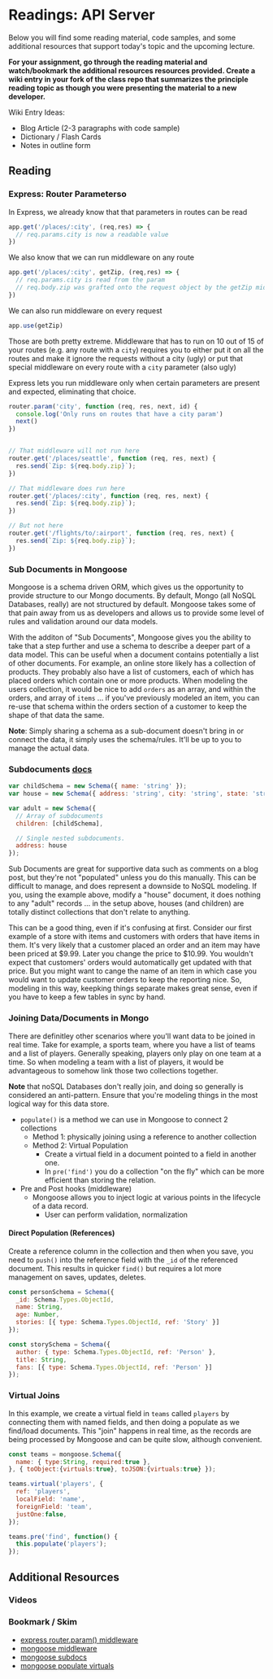 # Readings: API Server

Below you will find some reading material, code samples, and some additional resources that support today's topic and the upcoming lecture.

**For your assignment, go through the reading material and watch/bookmark the additional resources resources provided. Create a wiki entry in your fork of the class repo that summarizes the principle reading topic as though you were presenting the material to a new developer.**

Wiki Entry Ideas:

- Blog Article (2-3 paragraphs with code sample)
- Dictionary / Flash Cards
- Notes in outline form

## Reading

### Express: Router Parameterso

In Express, we already know that that parameters in routes can be read

```javascript
app.get('/places/:city', (req,res) => {
  // req.params.city is now a readable value
})
```

We also know that we can run middleware on any route

```javascript
app.get('/places/:city', getZip, (req,res) => {
  // req.params.city is read from the param
  // req.body.zip was grafted onto the request object by the getZip middleware
})
```

We can also run middleware on every request

```javascript
app.use(getZip)
```

Those are both pretty extreme. Middleware that has to run on 10 out of 15 of your routes (e.g. any route with a `city`) requires you to either put it on all the routes and make it ignore the requests without a city (ugly) or put that special middleware on every route with a `city` parameter (also ugly)

Express lets you run middleware only when certain parameters are present and expected, eliminating that choice.

```javascript
router.param('city', function (req, res, next, id) {
  console.log('Only runs on routes that have a city param')
  next()
})


// That middleware will not run here
router.get('/places/seattle', function (req, res, next) {
  res.send(`Zip: ${req.body.zip}`);
})

// That middleware does run here
router.get('/places/:city', function (req, res, next) {
  res.send(`Zip: ${req.body.zip}`);
})

// But not here
router.get('/flights/to/:airport', function (req, res, next) {
  res.send(`Zip: ${req.body.zip}`);
})

```

### Sub Documents in Mongoose

Mongoose is a schema driven ORM, which gives us the opportunity to provide structure to our Mongo documents. By default, Mongo (all NoSQL Databases, really) are not structured by default. Mongoose takes some of that pain away from us as developers and allows us to provide some level of rules and validation around our data models.

With the additon of "Sub Documents", Mongoose gives you the ability to take that a step further and use a schema to describe a deeper part of a data model. This can be useful when a document contains potentially a list of other documents. For example, an online store likely has a collection of products. They probably also have a list of customers, each of which has placed orders which contain one or more products. When modeling the users collection, it would be nice to add `orders` as an array, and within the orders, and array of `items` ... if you've previously modeled an item, you can re-use that schema within the orders section of a customer to keep the shape of that data the same.

**Note**: Simply sharing a schema as a sub-document doesn't bring in or connect the data, it simply uses the schema/rules. It'll be up to you to manage the actual data.

### Subdocuments [docs](https://mongoosejs.com/docs/subdocs.html)

```javascript
var childSchema = new Schema({ name: 'string' });
var house = new Schema({ address: 'string', city: 'string', state: 'string' });

var adult = new Schema({
  // Array of subdocuments
  children: [childSchema],

  // Single nested subdocuments.
  address: house
});
```

Sub Documents are great for supportive data such as comments on a blog post, but they're not "populated" unless you do this manually. This can be difficult to manage, and does represent a downside to NoSQL modeling. If you, using the example above, modify a "house" document, it does nothing to any "adult" records ... in the setup above, houses (and children) are totally distinct collections that don't relate to anything.

This can be a good thing, even if it's confusing at first. Consider our first example of a store with items and customers with orders that have items in them. It's very likely that a customer placed an order and an item may have been priced at $9.99.  Later you change the price to $10.99.  You wouldn't expect that customers' orders would automatically get updated with that price.  But you might want to cange the name of an item in which case you would want to update customer orders to keep the reporting nice. So, modeling in this way, keepking things separate makes great sense, even if you have to keep a few tables in sync by hand.

### Joining Data/Documents in Mongo

There are definitley other scenarios where you'll want data to be joined in real time. Take for example, a sports team, where you have a list of teams and a list of players. Generally speaking, players only play on one team at a time. So when modeling a team with a list of players, it would be advantageous to somehow link those two collections together.

**Note** that noSQL Databases don't really join, and doing so generally is considered an anti-pattern. Ensure that you're modeling things in the most logical way for this data store.

- `populate()` is a method we can use in Mongoose to connect 2 collections
  - Method 1: physically joining using a reference to another collection
  - Method 2: Virtual Population
    - Create a virtual field in a document pointed to a field in another one.
    - In `pre('find')` you do a collection "on the fly" which can be more efficient than storing the relation.
- Pre and Post hooks (middleware)
  - Mongoose allows you to inject logic at various points in the lifecycle of a data record.
    - User can perform validation, normalization

#### Direct Population (References)

Create a reference column in the collection and then when you save, you need to `push()` into the reference field with the `_id` of the referenced document.  This results in quicker `find()` but requires a lot more management on saves, updates, deletes.

```javascript
const personSchema = Schema({
  _id: Schema.Types.ObjectId,
  name: String,
  age: Number,
  stories: [{ type: Schema.Types.ObjectId, ref: 'Story' }]
});

const storySchema = Schema({
  author: { type: Schema.Types.ObjectId, ref: 'Person' },
  title: String,
  fans: [{ type: Schema.Types.ObjectId, ref: 'Person' }]
});
```

### Virtual Joins

In this example, we create a virtual field in `teams` called `players` by connecting them with named fields, and then doing a populate as we find/load documents. This "join" happens in real time, as the records are being processed by Mongoose and can be quite slow, although convenient.

```javascript
const teams = mongoose.Schema({
  name: { type:String, required:true },
}, { toObject:{virtuals:true}, toJSON:{virtuals:true} });

teams.virtual('players', {
  ref: 'players',
  localField: 'name',
  foreignField: 'team',
  justOne:false,
});

teams.pre('find', function() {
  this.populate('players');
});

```

## Additional Resources

### Videos

### Bookmark / Skim

- [express router.param() middleware](https://expressjs.com/en/4x/api.html#router.param)
- [mongoose middleware](https://mongoosejs.com/docs/middleware.html)
- [mongoose subdocs](https://mongoosejs.com/docs/subdocs.html)
- [mongoose populate virtuals](https://mongoosejs.com/docs/populate.html#populate-virtuals)
